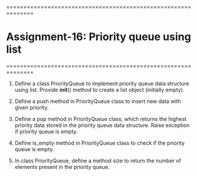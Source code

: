 ==============================================================
# Assignment-16: Priority queue using list
==============================================================


1. Define a class PriorityQueue to implement priority queue data structure using list.
   Provide __init__() method to create a list object (initially empty).

2. Define a push method in PriorityQueue class to insert new data with given priority.

3. Define a pop method in PriorityQueue class, which returns the highest priority data
   stored in the priority queue data structure. Raise exception if priority queue is empty.

4. Define is_empty method in PriorityQueue class to check if the priority queue is empty.

5. In class PriorityQueue, define a method size to return the number of elements
   present in the priority queue.
